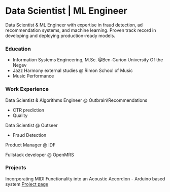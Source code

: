 # Data Scientist | ML Engineer
Data Scientist & ML Engineer with expertise in fraud detection, ad recommendation systems, and machine learning. Proven track record in developing and deploying production-ready models.

### Education
- Information Systems Engineering, M.Sc. @Ben-Gurion University Of the Negev
- Jazz Harmony external studies @ Rimon School of Music
- Music Performance

### Work Experience
Data Scientist & Algorithms Engineer @ Outbrain\Recommendations
- CTR prediction
- Quality

Data Scientist @ Outseer
- Fraud Detection

Product Manager @ IDF

Fullstack developer @ OpenMRS

### Projects
Incorporating MIDI Functionality into an Acoustic Accordion - Arduino based system 
[Project page](https://github.com/AdamLauz/midi-accordion-arduino)
